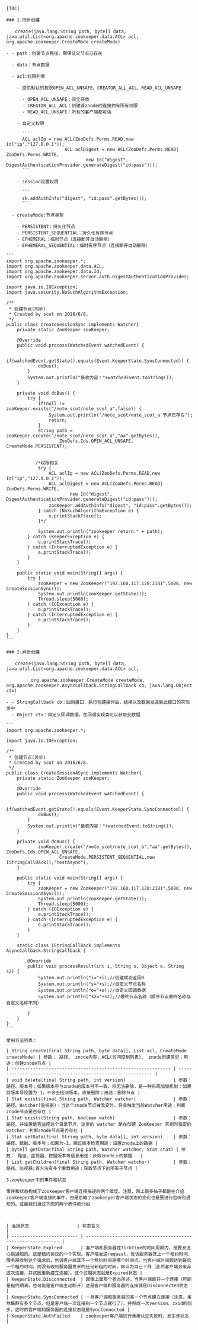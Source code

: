 ```
[TOC]
```




    ### 1.同步创建

    　　create(java.lang.String path, byte[] data, java.util.List<org.apache.zookeeper.data.ACL> acl, org.apache.zookeeper.CreateMode createMode)

    - - path：创建节点路径，需保证父节点已存在

      - data：节点数据

      - acl:权限列表

        - 提供默认的权限OPEN_ACL_UNSAFE、CREATOR_ALL_ACL、READ_ACL_UNSAFE

          - OPEN_ACL_UNSAFE：完全开放
          - CREATOR_ALL_ACL：创建该znode的连接拥有所有权限
          - READ_ACL_UNSAFE：所有的客户端都可读

        - 自定义权限　　

          ```
          ACL aclIp = new ACL(ZooDefs.Perms.READ,new Id("ip","127.0.0.1"));
                          ACL aclDigest = new ACL(ZooDefs.Perms.READ| ZooDefs.Perms.WRITE,
                                  new Id("digest", DigestAuthenticationProvider.generateDigest("id:pass")));
          ```

        - session设置权限　

          ```
          zk.addAuthInfo("digest", "id:pass".getBytes());　　
          ```

      - createMode:节点类型

        - PERSISTENT：持久化节点
        - PERSISTENT_SEQUENTIAL：持久化有序节点
        - EPHEMERAL：临时节点（连接断开自动删除）
        - EPHEMERAL_SEQUENTIAL：临时有序节点（连接断开自动删除）

    ```
    import org.apache.zookeeper.*;
    import org.apache.zookeeper.data.ACL;
    import org.apache.zookeeper.data.Id;
    import org.apache.zookeeper.server.auth.DigestAuthenticationProvider;

    import java.io.IOException;
    import java.security.NoSuchAlgorithmException;

    /**
     * 创建节点(同步)
     * Created by scot on 2016/6/8.
     */
    public class CreateSessionSync implements Watcher{
        private static ZooKeeper zooKeeper;

        @Override
        public void process(WatchedEvent watchedEvent) {

            if(watchedEvent.getState().equals(Event.KeeperState.SyncConnected)) {
                doBus();
            }
            System.out.println("接收内容："+watchedEvent.toString());
        }

        private void doBus() {
            try {
                if(null != zooKeeper.exists("/note_scot/note_scot_a",false)) {
                    System.out.println("/note_scot/note_scot_a 节点已存在");
                    return;
                }
                String path = zooKeeper.create("/note_scot/note_scot_a","aa".getBytes(),
                        ZooDefs.Ids.OPEN_ACL_UNSAFE, CreateMode.PERSISTENT);


               /*权限相关
                try {
                    ACL aclIp = new ACL(ZooDefs.Perms.READ,new Id("ip","127.0.0.1"));
                    ACL aclDigest = new ACL(ZooDefs.Perms.READ| ZooDefs.Perms.WRITE,
                            new Id("digest", DigestAuthenticationProvider.generateDigest("id:pass")));
                    zooKeeper.addAuthInfo("digest", "id:pass".getBytes());　
                } catch (NoSuchAlgorithmException e) {
                    e.printStackTrace();
                }*/

                System.out.println("zookeeper return:" + path);
            } catch (KeeperException e) {
                e.printStackTrace();
            } catch (InterruptedException e) {
                e.printStackTrace();
            }
        }

        public static void main(String[] args) {
            try {
                zooKeeper = new ZooKeeper("192.168.117.128:2181",5000, new CreateSessionSync());
                System.out.println(zooKeeper.getState());
                Thread.sleep(5000);
            } catch (IOException e) {
                e.printStackTrace();
            } catch (InterruptedException e) {
                e.printStackTrace();
            }
        }
    }
    ```

    ### 2.异步创建

    　　create(java.lang.String path, byte[] data, java.util.List<org.apache.zookeeper.data.ACL> acl,

    　　　　　 org.apache.zookeeper.CreateMode createMode, org.apache.zookeeper.AsyncCallback.StringCallback cb, java.lang.Object ctx) 

    - - StringCallback cb：回调接口，执行创建操作后，结果以及数据发送到此接口的实现类中
      - Object ctx：自定义回调数据，在回调实现类可以获取此数据

    ```
    import org.apache.zookeeper.*;

    import java.io.IOException;

    /**
     * 创建节点(异步)
     * Created by scot on 2016/6/8.
     */
    public class CreateSessionASync implements Watcher{
        private static ZooKeeper zooKeeper;

        @Override
        public void process(WatchedEvent watchedEvent) {

            if(watchedEvent.getState().equals(Event.KeeperState.SyncConnected)) {
                doBus();
            }
            System.out.println("接收内容："+watchedEvent.toString());
        }

        private void doBus() {
                zooKeeper.create("/note_scot/note_scot_b","aa".getBytes(), ZooDefs.Ids.OPEN_ACL_UNSAFE,
                        CreateMode.PERSISTENT_SEQUENTIAL,new IStringCallBack(),"testAsync");
        }

        public static void main(String[] args) {
            try {
                zooKeeper = new ZooKeeper("192.168.117.128:2181",5000, new CreateSessionASync());
                System.out.println(zooKeeper.getState());
                Thread.sleep(5000);
            } catch (IOException e) {
                e.printStackTrace();
            } catch (InterruptedException e) {
                e.printStackTrace();
            }
        }

        static class IStringCallBack implements AsyncCallback.StringCallback {

            @Override
            public void processResult(int i, String s, Object o, String s2) {
                System.out.println("i="+i);//创建成功返回0
                System.out.println("s="+s);//自定义节点名称
                System.out.println("o="+o);//自定义回调数据
                System.out.println("s2="+s2);//最终节点名称（顺序节点最终名称与自定义名称不同）

            }
        }
    }
    ```

    常用方法列表：

    | String create(final String path, byte data[], List acl, CreateMode createMode) | 参数： 路径、 znode内容，ACL(访问控制列表)、 znode创建类型；用途：创建znode节点 |
    | ------------------------------------------------------------ | ------------------------------------------------------------ |
    | void delete(final String path, int version)                  | 参数： 路径、版本号；如果版本号与znode的版本号不一致，将无法删除，是一种乐观加锁机制；如果将版本号设置为-1，不会去检测版本，直接删除；用途：删除节点 |
    | Stat exists(final String path, Watcher watcher)              | 参数： 路径、Watcher(监视器)；当这个znode节点被改变时，将会触发当前Watcher用途：判断znode节点是否存在 |
    | Stat exists(String path, boolean watch)                      | 参数： 路径、并设置是否监控这个目录节点，这里的 watcher 是在创建 ZooKeeper 实例时指定的 watcher；判断znode节点是否存在 |
    | Stat setData(final String path, byte data[], int version)    | 参数： 路径、数据、版本号；如果为-1，跳过版本检查用途：设置znode上的数据 |
    | byte[] getData(final String path, Watcher watcher, Stat stat) | 参数： 路径、监视器、数据版本等信息用途：获取znode上的数据   |
    | List getChildren(final String path, Watcher watcher)         | 参数： 路径、监视器;该方法有多个重载用途：获取节点下的所有子节点 |

    3.zookeeper中的事件和状态

    事件和状态构成了zookeeper客户端连接描述的两个维度。注意，网上很多帖子都是在介绍zookeeper客户端连接的事件，但是忽略了zookeeper客户端状态的变化也是要进行监听和通知的。这里我们通过下面的两个表详细介绍 



    | 连接状态                  | 状态含义                                                     |
    | ------------------------- | ------------------------------------------------------------ |
    | KeeperState.Expired       | 客户端和服务器在ticktime的时间周期内，是要发送心跳通知的。这是租约协议的一个实现。客户端发送request，告诉服务器其上一个租约时间，服务器收到这个请求后，告诉客户端其下一个租约时间是哪个时间点。当客户端时间戳达到最后一个租约时间，而没有收到服务器发来的任何新租约时间，即认为自己下线（此后客户端会废弃这次连接，并试图重新建立连接）。这个过期状态就是Expired状态 |
    | KeeperState.Disconnected  | 就像上面那个状态所述，当客户端断开一个连接（可能是租约期满，也可能是客户端主动断开）这是客户端和服务器的连接就是Disconnected状态 |
    | KeeperState.SyncConnected | 一旦客户端和服务器的某一个节点建立连接（注意，虽然集群有多个节点，但是客户端一次连接到一个节点就行了），并完成一次version、zxid的同步，这时的客户端和服务器的连接状态就是SyncConnected |
    | KeeperState.AuthFailed    | zookeeper客户端进行连接认证失败时，发生该状态                |



    ​	
    ​	
    ​	

    ​	



